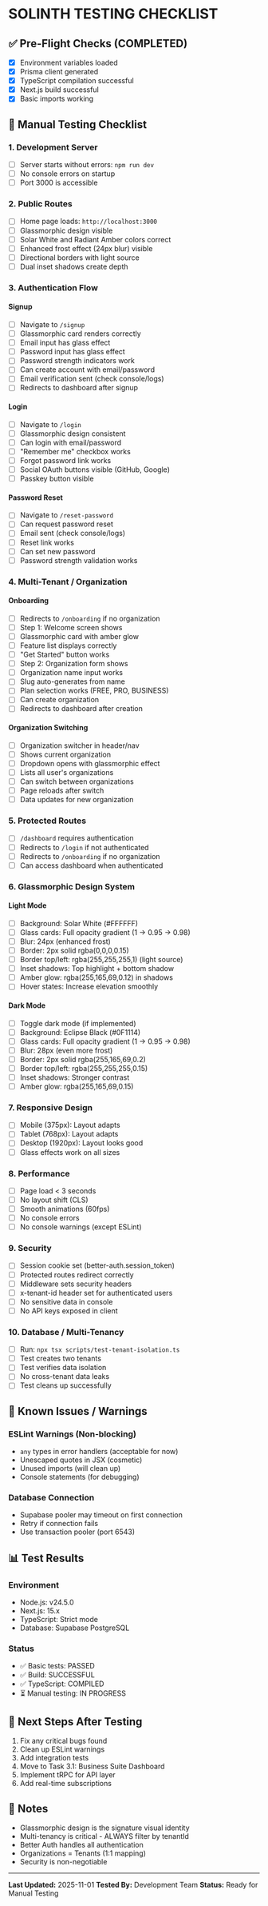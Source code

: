 # SOLINTH TESTING CHECKLIST

## ✅ Pre-Flight Checks (COMPLETED)

- [x] Environment variables loaded
- [x] Prisma client generated
- [x] TypeScript compilation successful
- [x] Next.js build successful
- [x] Basic imports working

## 🧪 Manual Testing Checklist

### 1. Development Server

- [ ] Server starts without errors: `npm run dev`
- [ ] No console errors on startup
- [ ] Port 3000 is accessible

### 2. Public Routes

- [ ] Home page loads: `http://localhost:3000`
- [ ] Glassmorphic design visible
- [ ] Solar White and Radiant Amber colors correct
- [ ] Enhanced frost effect (24px blur) visible
- [ ] Directional borders with light source
- [ ] Dual inset shadows create depth

### 3. Authentication Flow

#### Signup

- [ ] Navigate to `/signup`
- [ ] Glassmorphic card renders correctly
- [ ] Email input has glass effect
- [ ] Password input has glass effect
- [ ] Password strength indicators work
- [ ] Can create account with email/password
- [ ] Email verification sent (check console/logs)
- [ ] Redirects to dashboard after signup

#### Login

- [ ] Navigate to `/login`
- [ ] Glassmorphic design consistent
- [ ] Can login with email/password
- [ ] "Remember me" checkbox works
- [ ] Forgot password link works
- [ ] Social OAuth buttons visible (GitHub, Google)
- [ ] Passkey button visible

#### Password Reset

- [ ] Navigate to `/reset-password`
- [ ] Can request password reset
- [ ] Email sent (check console/logs)
- [ ] Reset link works
- [ ] Can set new password
- [ ] Password strength validation works

### 4. Multi-Tenant / Organization

#### Onboarding

- [ ] Redirects to `/onboarding` if no organization
- [ ] Step 1: Welcome screen shows
- [ ] Glassmorphic card with amber glow
- [ ] Feature list displays correctly
- [ ] "Get Started" button works
- [ ] Step 2: Organization form shows
- [ ] Organization name input works
- [ ] Slug auto-generates from name
- [ ] Plan selection works (FREE, PRO, BUSINESS)
- [ ] Can create organization
- [ ] Redirects to dashboard after creation

#### Organization Switching

- [ ] Organization switcher in header/nav
- [ ] Shows current organization
- [ ] Dropdown opens with glassmorphic effect
- [ ] Lists all user's organizations
- [ ] Can switch between organizations
- [ ] Page reloads after switch
- [ ] Data updates for new organization

### 5. Protected Routes

- [ ] `/dashboard` requires authentication
- [ ] Redirects to `/login` if not authenticated
- [ ] Redirects to `/onboarding` if no organization
- [ ] Can access dashboard when authenticated

### 6. Glassmorphic Design System

#### Light Mode

- [ ] Background: Solar White (#FFFFFF)
- [ ] Glass cards: Full opacity gradient (1 → 0.95 → 0.98)
- [ ] Blur: 24px (enhanced frost)
- [ ] Border: 2px solid rgba(0,0,0,0.15)
- [ ] Border top/left: rgba(255,255,255,1) (light source)
- [ ] Inset shadows: Top highlight + bottom shadow
- [ ] Amber glow: rgba(255,165,69,0.12) in shadows
- [ ] Hover states: Increase elevation smoothly

#### Dark Mode

- [ ] Toggle dark mode (if implemented)
- [ ] Background: Eclipse Black (#0F1114)
- [ ] Glass cards: Full opacity gradient (1 → 0.95 → 0.98)
- [ ] Blur: 28px (even more frost)
- [ ] Border: 2px solid rgba(255,165,69,0.2)
- [ ] Border top/left: rgba(255,255,255,0.15)
- [ ] Inset shadows: Stronger contrast
- [ ] Amber glow: rgba(255,165,69,0.15)

### 7. Responsive Design

- [ ] Mobile (375px): Layout adapts
- [ ] Tablet (768px): Layout adapts
- [ ] Desktop (1920px): Layout looks good
- [ ] Glass effects work on all sizes

### 8. Performance

- [ ] Page load < 3 seconds
- [ ] No layout shift (CLS)
- [ ] Smooth animations (60fps)
- [ ] No console errors
- [ ] No console warnings (except ESLint)

### 9. Security

- [ ] Session cookie set (better-auth.session_token)
- [ ] Protected routes redirect correctly
- [ ] Middleware sets security headers
- [ ] x-tenant-id header set for authenticated users
- [ ] No sensitive data in console
- [ ] No API keys exposed in client

### 10. Database / Multi-Tenancy

- [ ] Run: `npx tsx scripts/test-tenant-isolation.ts`
- [ ] Test creates two tenants
- [ ] Test verifies data isolation
- [ ] No cross-tenant data leaks
- [ ] Test cleans up successfully

## 🐛 Known Issues / Warnings

### ESLint Warnings (Non-blocking)

- `any` types in error handlers (acceptable for now)
- Unescaped quotes in JSX (cosmetic)
- Unused imports (will clean up)
- Console statements (for debugging)

### Database Connection

- Supabase pooler may timeout on first connection
- Retry if connection fails
- Use transaction pooler (port 6543)

## 📊 Test Results

### Environment

- Node.js: v24.5.0
- Next.js: 15.x
- TypeScript: Strict mode
- Database: Supabase PostgreSQL

### Status

- ✅ Basic tests: PASSED
- ✅ Build: SUCCESSFUL
- ✅ TypeScript: COMPILED
- ⏳ Manual testing: IN PROGRESS

## 🚀 Next Steps After Testing

1. Fix any critical bugs found
2. Clean up ESLint warnings
3. Add integration tests
4. Move to Task 3.1: Business Suite Dashboard
5. Implement tRPC for API layer
6. Add real-time subscriptions

## 📝 Notes

- Glassmorphic design is the signature visual identity
- Multi-tenancy is critical - ALWAYS filter by tenantId
- Better Auth handles all authentication
- Organizations = Tenants (1:1 mapping)
- Security is non-negotiable

---

**Last Updated:** 2025-11-01
**Tested By:** Development Team
**Status:** Ready for Manual Testing
